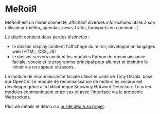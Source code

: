 # MeRoiЯ

MeRoiЯ est un miroir connecté, affichant diverses informations utiles à son utilisateur (météo, agendas, news, trafic, transports en commun...).

Le dépôt contient deux parties distinctes : 
* le dossier display contient l'affichage du miroir, développé en langages web (HTML, CSS, JS)
* le dossier servers contient les modules Python de reconnaissance faciale, vocale et le programme principal pour allumer et éteindre le miroir via un capteur ultrasons. 

Le module de reconnaissance faciale utilise le code de Tony DiCola, basé sur OpenCV.
Le module de reconnaissance de mots-clés vocaux est développé grâce à la bibliothèque Snowboy Hotword Detection.
Tous les modules communiquent entre eux et avec l'interface via le protocole Websockets.

Plus de détails et démo sur [le site dédié au projet](https://sites.google.com/ensc.fr/meroir).
